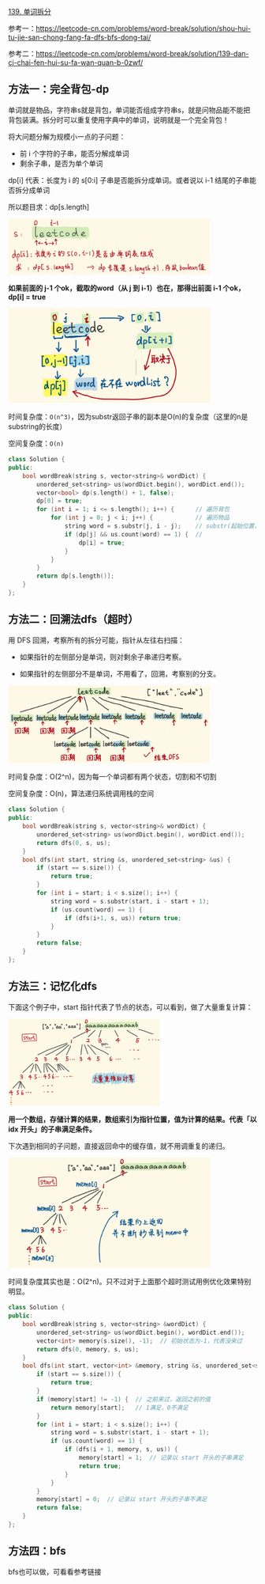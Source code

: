 [139. 单词拆分](https://leetcode-cn.com/problems/word-break/)

参考一：https://leetcode-cn.com/problems/word-break/solution/shou-hui-tu-jie-san-chong-fang-fa-dfs-bfs-dong-tai/

参考二：https://leetcode-cn.com/problems/word-break/solution/139-dan-ci-chai-fen-hui-su-fa-wan-quan-b-0zwf/

## 方法一：完全背包-dp

单词就是物品，字符串s就是背包，单词能否组成字符串s，就是问物品能不能把背包装满。拆分时可以重复使用字典中的单词，说明就是一个完全背包！

将大问题分解为规模小一点的子问题：

- 前 i 个字符的子串，能否分解成单词
- 剩余子串，是否为单个单词

dp[i] 代表：长度为 i 的 s[0:i] 子串是否能拆分成单词。或者说以 i-1 结尾的子串能否拆分成单词

所以题目求：dp[s.length]

<img src="../doc/139-5.png" style="zoom:40%;" />

**如果前面的 j-1 个ok，截取的word（从 j 到 i-1）也在，那得出前面 i-1 个ok，dp[i] = true**

<img src="../doc/139-6.png" style="zoom:40%;" />

时间复杂度：`O(n^3)`，因为substr返回子串的副本是O(n)的复杂度（这里的n是substring的长度）

空间复杂度：`O(n)`

```c++
class Solution {
public:
    bool wordBreak(string s, vector<string>& wordDict) {
        unordered_set<string> us(wordDict.begin(), wordDict.end());
        vector<bool> dp(s.length() + 1, false);
        dp[0] = true;
        for (int i = 1; i <= s.length(); i++) {      // 遍历背包
            for (int j = 0; j < i; j++) {            // 遍历物品
                string word = s.substr(j, i - j);    // substr(起始位置，截取的个数)
                if (dp[j] && us.count(word) == 1) {  // 
                    dp[i] = true;
                }
            }
        }
        return dp[s.length()];
    }
};
```

## 方法二：回溯法dfs（超时）

用 DFS 回溯，考察所有的拆分可能，指针从左往右扫描：

- 如果指针的左侧部分是单词，则对剩余子串递归考察。

- 如果指针的左侧部分不是单词，不用看了，回溯，考察别的分支。

<img src="../doc/139-1.png" style="zoom:40%;" />

时间复杂度：O(2^n)，因为每一个单词都有两个状态，切割和不切割

空间复杂度：O(n)，算法递归系统调用栈的空间

```c++
class Solution {
public:
    bool wordBreak(string s, vector<string>& wordDict) {
        unordered_set<string> us(wordDict.begin(), wordDict.end());
        return dfs(0, s, us);
    }
    bool dfs(int start, string &s, unordered_set<string> &us) {
        if (start == s.size()) {
            return true;
        }
        for (int i = start; i < s.size(); i++) {
            string word = s.substr(start, i - start + 1);
            if (us.count(word) == 1) {
                if (dfs(i+1, s, us)) return true;
            }
        }
        return false;
    }
};
```

## 方法三：记忆化dfs

下面这个例子中，start 指针代表了节点的状态，可以看到，做了大量重复计算：

<img src="../doc/139-2.png" style="zoom:30%;" />

**用一个数组，存储计算的结果，数组索引为指针位置，值为计算的结果。代表「以 idx 开头」的子串满足条件。**

下次遇到相同的子问题，直接返回命中的缓存值，就不用调重复的递归。

<img src="../doc/139-3.png" style="zoom:40%;" />

时间复杂度其实也是：O(2^n)。只不过对于上面那个超时测试用例优化效果特别明显。

```c++
class Solution {
public:
    bool wordBreak(string s, vector<string> &wordDict) {
        unordered_set<string> us(wordDict.begin(), wordDict.end());
        vector<int> memory(s.size(), -1);  // 初始状态为-1，代表没来过
        return dfs(0, memory, s, us);
    }
    bool dfs(int start, vector<int> &memory, string &s, unordered_set<string> &us) {
        if (start == s.size()) {
            return true;
        }
        if (memory[start] != -1) {  // 之前来过，返回之前的值
            return memory[start];   // 1满足，0不满足
        }
        for (int i = start; i < s.size(); i++) {
            string word = s.substr(start, i - start + 1);
            if (us.count(word) == 1) {
                if (dfs(i + 1, memory, s, us)) {
                    memory[start] = 1;  // 记录以 start 开头的子串满足
                    return true;
                }
            }
        }
        memory[start] = 0;  // 记录以 start 开头的子串不满足
        return false;
    }
};
```

## 方法四：bfs

bfs也可以做，可看看参考链接


